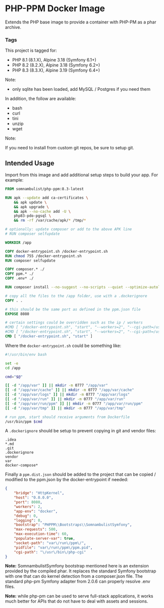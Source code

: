 # PHP-PPM Docker Image

Extends the PHP base image to provide a container with PHP-PM as a phar archive.

### Tags

This project is tagged for:

 * PHP 8.1 (8.1.X), Alpine 3.18 (Symfony 6.1+)
 * PHP 8.2 (8.2.X), Alpine 3.18 (Symfony 6.2+)
 * PHP 8.3 (8.3.X), Alpine 3.19 (Symfony 6.4+)

Note:

 * only sqlite has been loaded, add MySQL / Postgres if you need them
 
In addition, the follow are available:

 * bash
 * curl
 * tini
 * unzip
 * wget

Note:

If you need to install from custom git repos, be sure to setup git.
 
## Intended Usage

Import from this image and add additional setup steps to build your app. For example:

```dockerfile
FROM somnambulist/php-ppm:8.3-latest

RUN apk --update add ca-certificates \
    && apk update \
    && apk upgrade \
    && apk --no-cache add -U \
    php83-pdo-pgsql \
    && rm -rf /var/cache/apk/* /tmp/*

# optionally: update composer or add to the above APK line
# RUN composer selfupdate

WORKDIR /app

COPY docker-entrypoint.sh /docker-entrypoint.sh
RUN chmod 755 /docker-entrypoint.sh
RUN composer selfupdate

COPY composer.* ./
COPY ppm.* ./
COPY .env* ./

RUN composer install --no-suggest --no-scripts --quiet --optimize-autoloader

# copy all the files to the /app folder, use with a .dockerignore
COPY . .

# this should be the same port as defined in the ppm.json file
EXPOSE 8080

# certain settings could be overridden such as the ip / workers
#CMD [ "/docker-entrypoint.sh", "start", "--workers=2", "--cgi-path=/usr/bin/php-cgi7", "--host=0.0.0.0" ]
#CMD [ "/docker-entrypoint.sh", "start", "--workers=2", "--cgi-path=/usr/bin/php-cgi8", "--host=0.0.0.0" ]
CMD [ "/docker-entrypoint.sh", "start" ]
```

Where the `docker-entrypoint.sh` could be something like:

```bash
#!/usr/bin/env bash

set -e
cd /app

cmd="$@"

[[ -d "/app/var" ]] || mkdir -m 0777 "/app/var"
[[ -d "/app/var/cache" ]] || mkdir -m 0777 "/app/var/cache"
[[ -d "/app/var/logs" ]] || mkdir -m 0777 "/app/var/logs"
[[ -d "/app/var/run" ]] || mkdir -m 0777 "/app/var/run"
[[ -d "/app/var/run/ppm" ]] || mkdir -m 0777 "/app/var/run/ppm"
[[ -d "/app/var/tmp" ]] || mkdir -m 0777 "/app/var/tmp"

# run ppm, start should receive arguments from Dockerfile
/usr/bin/ppm $cmd
```

A `.dockerignore` should be setup to prevent copying in git and vendor files:

```
.idea
*.md
.git
.dockerignore
vendor
var
docker-compose*
```

Finally a `ppm.dist.json` should be added to the project that can be copied / modified
to the ppm.json by the docker-entrypoint if needed:

```json
{
    "bridge": "HttpKernel",
    "host": "0.0.0.0",
    "port": 8080,
    "workers": 2,
    "app-env": "docker",
    "debug": 0,
    "logging": 0,
    "bootstrap": "PHPPM\\Bootstraps\\SomnambulistSymfony",
    "max-requests": 500,
    "max-execution-time": 60,
    "populate-server-var": true,
    "socket-path": "var\/run\/ppm\/",
    "pidfile": "var\/run\/ppm\/ppm.pid",
    "cgi-path": "\/usr\/bin\/php-cgi"
}
```

__Note:__ SomnambulistSymfony bootstrap mentioned here is an extension provided by the compiled phar.
It replaces the standard Symfony bootstrap with one that can do kernel detection from a composer.json
file. The standard php-pm Symfony adapter from 2.0.6 can properly resolve .env files.  

__Note:__ while php-pm can be used to serve full-stack applications, it works much better for
APIs that do not have to deal with assets and sessions.
